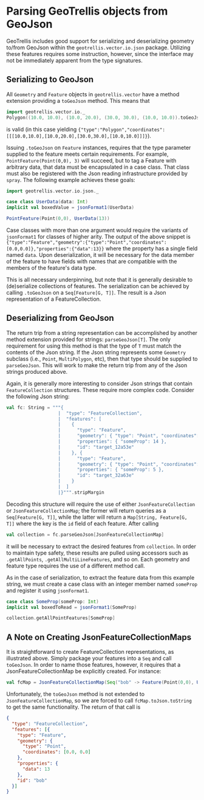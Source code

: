 # Parsing GeoTrellis objects from GeoJson #

GeoTrellis includes good support for serializing and deserializing geometry to/from GeoJson within the `geotrellis.vector.io.json` package.  Utilizing these features requires some instruction, however, since the interface may not be immediately apparent from the type signatures.

## Serializing to GeoJson ##

All `Geometry` and `Feature` objects in `geotrellis.vector` have a method extension providing a `toGeoJson` method.  This means that
```scala
import geotrellis.vector.io._
Polygon((10.0, 10.0), (10.0, 20.0), (30.0, 30.0), (10.0, 10.0)).toGeoJson
```
is valid (in this case yielding `{"type":"Polygon","coordinates":[[[10.0,10.0],[10.0,20.0],[30.0,30.0],[10.0,10.0]]]}`).

Issuing `.toGeoJson` on `Feature` instances, requires that the type parameter supplied to the feature meets certain requirements.  For example, `PointFeature(Point(0,0), 3)` will succeed, but to tag a Feature with arbitrary data, that data must be encapsulated in a case class.  That class must also be registered with the Json reading infrastructure provided by `spray`.  The following example achieves these goals:
```scala
import geotrellis.vector.io.json._

case class UserData(data: Int)
implicit val boxedValue = jsonFormat1(UserData)

PointFeature(Point(0,0), UserData(13))
```

Case classes with more than one argument would require the variants of `jsonFormat1` for classes of higher arity.  The output of the above snippet is
```{"type":"Feature","geometry":{"type":"Point","coordinates":[0.0,0.0]},"properties":{"data":13}}```
where the property has a single field named `data`.  Upon deserialization, it will be necessary for the data member of the feature to have fields with names that are compatible with the members of the feature's data type.

This is all necessary underpinning, but note that it is generally desirable to (de)serialize collections of features.  The serialization can be achieved by calling `.toGeoJson` on a `Seq[Feature[G, T]]`.  The result is a Json representation of a FeatureCollection.

## Deserializing from GeoJson ##

The return trip from a string representation can be accomplished by another method extension provided for strings: `parseGeoJson[T]`.  The only requirement for using this method is that the type of `T` must match the contents of the Json string.  If the Json string represents some `Geometry` subclass (i.e., `Point`, `MultiPolygon`, etc), then that type should be supplied to `parseGeoJson`.  This will work to make the return trip from any of the Json strings produced above.

Again, it is generally more interesting to consider Json strings that contain `FeatureCollection` structures.  These require more complex code.  Consider the following Json string:
```Scala
val fc: String = """{
                   |  "type": "FeatureCollection",
                   |  "features": [
                   |    {
                   |      "type": "Feature",
                   |      "geometry": { "type": "Point", "coordinates": [1.0, 2.0] },
                   |      "properties": { "someProp": 14 },
                   |      "id": "target_12a53e"
                   |    }, {
                   |      "type": "Feature",
                   |      "geometry": { "type": "Point", "coordinates": [2.0, 7.0] },
                   |      "properties": { "someProp": 5 },
                   |      "id": "target_32a63e"
                   |    }
                   |  ]
                   |}""".stripMargin
```
Decoding this structure will require the use of either `JsonFeatureCollection` or `JsonFeatureCollectionMap`; the former will return queries as a `Seq[Feature[G, T]]`, while the latter will return a `Map[String, Feature[G, T]]` where the key is the `id` field of each feature.  After calling
```scala
val collection = fc.parseGeoJson[JsonFeatureCollectionMap]
```
it will be necessary to extract the desired features from `collection`.  In order to maintain type safety, these results are pulled using accessors such as `.getAllPoints`, `.getAllMultiLineFeatures`, and so on.  Each geometry and feature type requires the use of a different method call.

As in the case of serialization, to extract the feature data from this example string, we must create a case class with an integer member named `someProp` and register it using `jsonFormat1`.
```scala
case class SomeProp(someProp: Int)
implicit val boxedToRead = jsonFormat1(SomeProp)

collection.getAllPointFeatures[SomeProp]
```

## A Note on Creating JsonFeatureCollectionMaps ##

It is straightforward to create FeatureCollection representations, as illustrated above.  Simply package your features into a `Seq` and call `toGeoJson`.  In order to name those features, however, it requires that a JsonFeatureCollectionMap be explicitly created.  For instance:
```scala
val fcMap = JsonFeatureCollectionMap(Seq("bob" -> Feature(Point(0,0), UserData(13))))
```
Unfortunately, the `toGeoJson` method is not extended to `JsonFeatureCollectionMap`, so we are forced to call `fcMap.toJson.toString` to get the same functionality.  The return of that call is
```json
{
  "type": "FeatureCollection",
  "features": [{
    "type": "Feature",
    "geometry": {
      "type": "Point",
      "coordinates": [0.0, 0.0]
    },
    "properties": {
      "data": 13
    },
    "id": "bob"
  }]
}
```
